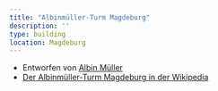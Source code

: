 ```yaml
---
title: "Albinmüller-Turm Magdeburg"
description: ''
type: building
location: Magdeburg
---
```


* Entworfen von [Albin Müller](/tags/Albin-Müller)
* [Der Albinmüller-Turm Magdeburg in der Wikipedia](https://de.wikipedia.org/wiki/Albinm%C3%BCller-Turm)
